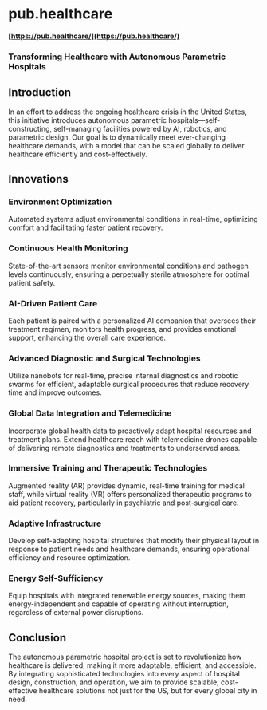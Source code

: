 # pub.healthcare

**[https://pub.healthcare/](https://pub.healthcare/)**

### Transforming Healthcare with Autonomous Parametric Hospitals

## Introduction

In an effort to address the ongoing healthcare crisis in the United States, this initiative introduces autonomous parametric hospitals—self-constructing, self-managing facilities powered by AI, robotics, and parametric design. Our goal is to dynamically meet ever-changing healthcare demands, with a model that can be scaled globally to deliver healthcare efficiently and cost-effectively.

## Innovations

### **Environment Optimization**
Automated systems adjust environmental conditions in real-time, optimizing comfort and facilitating faster patient recovery.

### **Continuous Health Monitoring**
State-of-the-art sensors monitor environmental conditions and pathogen levels continuously, ensuring a perpetually sterile atmosphere for optimal patient safety.

### **AI-Driven Patient Care**
Each patient is paired with a personalized AI companion that oversees their treatment regimen, monitors health progress, and provides emotional support, enhancing the overall care experience.

### **Advanced Diagnostic and Surgical Technologies**
Utilize nanobots for real-time, precise internal diagnostics and robotic swarms for efficient, adaptable surgical procedures that reduce recovery time and improve outcomes.

### **Global Data Integration and Telemedicine**
Incorporate global health data to proactively adapt hospital resources and treatment plans. Extend healthcare reach with telemedicine drones capable of delivering remote diagnostics and treatments to underserved areas.

### **Immersive Training and Therapeutic Technologies**
Augmented reality (AR) provides dynamic, real-time training for medical staff, while virtual reality (VR) offers personalized therapeutic programs to aid patient recovery, particularly in psychiatric and post-surgical care.

### **Adaptive Infrastructure**
Develop self-adapting hospital structures that modify their physical layout in response to patient needs and healthcare demands, ensuring operational efficiency and resource optimization.

### **Energy Self-Sufficiency**
Equip hospitals with integrated renewable energy sources, making them energy-independent and capable of operating without interruption, regardless of external power disruptions.

## Conclusion

The autonomous parametric hospital project is set to revolutionize how healthcare is delivered, making it more adaptable, efficient, and accessible. By integrating sophisticated technologies into every aspect of hospital design, construction, and operation, we aim to provide scalable, cost-effective healthcare solutions not just for the US, but for every global city in need.
